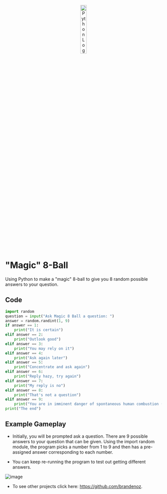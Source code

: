 <p align="center">
 <img src="https://github.com/user-attachments/assets/784c1a3e-f470-4234-ac8f-d98ff29eff9c" alt="Python Logo" width=20%/>
 </p>

 <h1>"Magic" 8-Ball</h1>
 Using Python to make a "magic" 8-ball to give you 8 random possible answers to your question.   
 
 <h2>Code</h2>
 
```python
import random
question = input("Ask Magic 8 Ball a question: ")
answer = random.randint(1, 9)
if answer == 1:
    print("It is certain")
elif answer == 2:
    print("Outlook good")
elif answer == 3:
    print("You may rely on it")
elif answer == 4:
    print("Ask again later")
elif answer == 5:
    print("Concentrate and ask again")
elif answer == 6:
    print("Reply hazy, try again")
elif answer == 7:
    print("My reply is no")
elif answer == 8:
    print("That's not a question")
elif answer == 9:
    print("You are in imminent danger of spontaneous human combustion (3..2..1)")
print("The end")
```
 
 <h2>Example Gameplay</h2>

- Initially, you will be prompted ask a question. There are 9 possible answers to your question that can be given. Using the import random module, the program picks a number from 1 to 9 and then has a pre-assigned answer corresponding to each number. 

- You can keep re-running the program to test out getting different answers.  

![image](https://github.com/user-attachments/assets/974e727c-41f1-487a-a2c9-f3760dcf5aec)

- To see other projects click here: https://github.com/brandenoz. 
